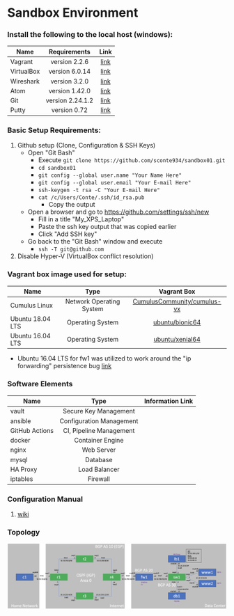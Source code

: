# Sandbox Environment

### Install the following to the local host (windows):

| Name          | Requirements     | Link  |
| ------------- |:----------------:|:-----:|
| Vagrant       | version 2.2.6    | [link](https://releases.hashicorp.com/vagrant/2.2.6/vagrant_2.2.6_x86_64.msi) |
| VirtualBox    | version 6.0.14   | [link](https://download.virtualbox.org/virtualbox/6.0.14/VirtualBox-6.0.14-133895-Win.exe) |
| Wireshark     | version 3.2.0    | [link](https://1.na.dl.wireshark.org/win64/Wireshark-win64-3.2.0.exe) |
| Atom          | version 1.42.0   | [link](https://github.com/atom/atom/releases/download/v1.42.0/AtomSetup-x64.exe) |
| Git           | version 2.24.1.2 | [link](https://github.com/git-for-windows/git/releases/download/v2.24.1.windows.2/Git-2.24.1.2-64-bit.exe) |
| Putty         | version 0.72     | [link](https://the.earth.li/~sgtatham/putty/latest/w64/putty-64bit-0.73-installer.msi) |

### Basic Setup Requirements:

1. Github setup (Clone, Configuration & SSH Keys)
    * Open "Git Bash"
        * Execute ``` git clone https://github.com/sconte934/sandbox01.git ```
        * ``` cd sandbox01 ```
        * ``` git config --global user.name "Your Name Here" ```
        * ``` git config --global user.email "Your E-mail Here" ```
        * ``` ssh-keygen -t rsa -C "Your E-mail Here" ```
        * ``` cat /c/Users/Conte/.ssh/id_rsa.pub ```
            * Copy the output
    * Open a browser and go to https://github.com/settings/ssh/new
        * Fill in a title "My_XPS_Laptop"
        * Paste the ssh key output that was copied earlier
        * Click "Add SSH key"
    * Go back to the "Git Bash" window and execute
        * ``` ssh -T git@github.com ```
2. Disable Hyper-V (VirtualBox conflict resolution)

### Vagrant box image used for setup:
| Name              | Type                     |  Vagrant Box                 |
| ----------------- |:------------------------:| :---------------------------:|
| Cumulus Linux     | Network Operating System | [CumulusCommunity/cumulus-vx](https://app.vagrantup.com/CumulusCommunity/boxes/cumulus-vx)|
| Ubuntu 18.04 LTS  | Operating System         | [ubuntu/bionic64](https://app.vagrantup.com/ubuntu/boxes/bionic64)|
| Ubuntu 16.04 LTS  | Operating System         | [ubuntu/xenial64](https://app.vagrantup.com/ubuntu/boxes/xenial64)
* Ubuntu 16.04 LTS for fw1 was utilized to work around the "ip forwarding" persistence bug [link](https://bugs.launchpad.net/ubuntu/+source/procps/+bug/50093)

### Software Elements

| Name              | Type                     | Information Link                |
| ----------------- |:------------------------:|:---------------------------:|
| vault             | Secure Key Management    |                             |
| ansible           | Configuration Management |                             |
| GitHub Actions    | CI, Pipeline Management  |                             |
| docker            | Container Engine         |                             |
| nginx             | Web Server               |                             |
| mysql             | Database                 |                             |
| HA Proxy          | Load Balancer            |                             |
| iptables          | Firewall                 |                             |

### Configuration Manual

1. [wiki](https://github.com/sconte934/sandbox01/wiki)

### Topology

![Network Topology](diagram.png)
